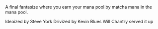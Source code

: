  A final fantasize where you earn your mana pool by matcha mana in the mana pool.

 Ideaized by Steve York
 Drivized by Kevin Blues
 Will Chantry served it up 
